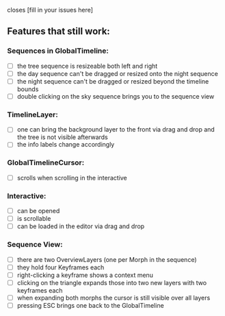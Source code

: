 closes [fill in your issues here]

## Features that still work:
### Sequences in GlobalTimeline:

- [ ] the tree sequence is resizeable both left and right
- [ ] the day sequence can't be dragged or resized onto the night sequence
- [ ] the night sequence can't be dragged or resized beyond the timeline bounds
- [ ] double clicking on the sky sequence brings you to the sequence view

### TimelineLayer:

- [ ] one can bring the background layer to the front via drag and drop and the tree is not visible afterwards
- [ ] the info labels change accordingly

### GlobalTimelineCursor:

- [ ] scrolls when scrolling in the interactive

### Interactive:

- [ ] can be opened
- [ ] is scrollable
- [ ] can be loaded in the editor via drag and drop

### Sequence View:

- [ ] there are two OverviewLayers (one per Morph in the sequence)
- [ ] they hold four Keyframes each
- [ ] right-clicking a keyframe shows a context menu
- [ ] clicking on the triangle expands those into two new layers with two keyframes each
- [ ] when expanding both morphs the cursor is still visible over all layers
- [ ] pressing ESC brings one back to the GlobalTimeline
